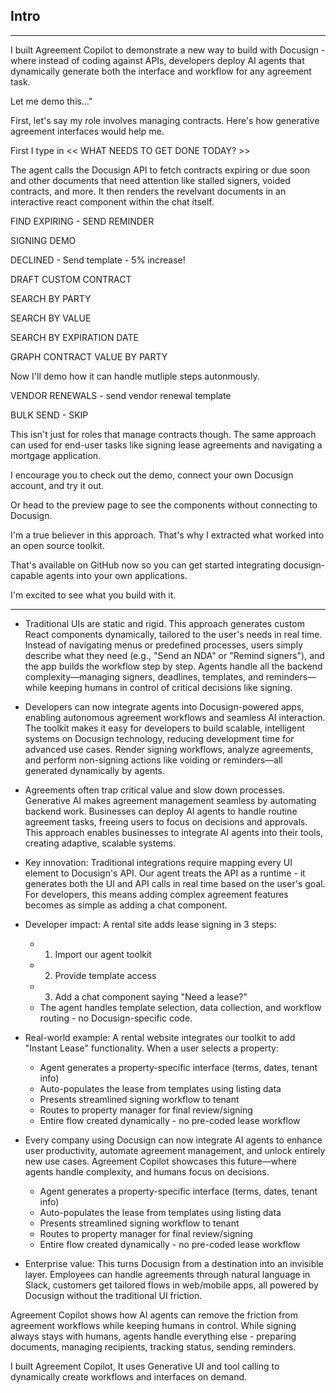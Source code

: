 ## Intro




























-------------------------
I built Agreement Copilot to demonstrate a new way to build with Docusign - where instead of coding against APIs, developers deploy AI agents that dynamically generate both the interface and workflow for any agreement task.

Let me demo this..."

First, let's say my role involves managing contracts. Here's how generative agreement interfaces would help me.

First I type in << WHAT NEEDS TO GET DONE TODAY? >>

The agent calls the Docusign API to fetch contracts expiring or due soon and other documents that need attention like stalled signers, voided contracts, and more. It then renders the revelvant documents in an interactive react component within the chat itself.

FIND EXPIRING - SEND REMINDER

SIGNING DEMO

DECLINED - Send template - 5% increase!

DRAFT CUSTOM CONTRACT

SEARCH BY PARTY

SEARCH BY VALUE

SEARCH BY EXPIRATION DATE

GRAPH CONTRACT VALUE BY PARTY

Now I'll demo how it can handle mutliple steps autonmously. 

VENDOR RENEWALS - send vendor renewal template

BULK SEND - SKIP

This isn't just for roles that manage contracts though. The same approach can used for end-user tasks like signing lease agreements and navigating a mortgage application.

I encourage you to check out the demo, connect your own Docusign account, and try it out. 

Or head to the preview page to see the components without connecting to Docusign.

I'm a true believer in this approach. That's why I extracted what worked into an open source toolkit.

That's available on GitHub now so you can get started integrating docusign-capable agents into your own applications.

I'm excited to see what you build with it.

-----

- Traditional UIs are static and rigid. This approach generates custom React components dynamically, tailored to the user's needs in real time. Instead of navigating menus or predefined processes, users simply describe what they need (e.g., "Send an NDA" or "Remind signers"), and the app builds the workflow step by step. Agents handle all the backend complexity—managing signers, deadlines, templates, and reminders—while keeping humans in control of critical decisions like signing.

- Developers can now integrate agents into Docusign-powered apps, enabling autonomous agreement workflows and seamless AI interaction. The toolkit makes it easy for developers to build scalable, intelligent systems on Docusign technology, reducing development time for advanced use cases. Render signing workflows, analyze agreements, and perform non-signing actions like voiding or reminders—all generated dynamically by agents.

- Agreements often trap critical value and slow down processes. Generative AI makes agreement management seamless by automating backend work. Businesses can deploy AI agents to handle routine agreement tasks, freeing users to focus on decisions and approvals. This approach enables businesses to integrate AI agents into their tools, creating adaptive, scalable systems.

- Key innovation: Traditional integrations require mapping every UI element to Docusign's API. Our agent treats the API as a runtime - it generates both the UI and API calls in real time based on the user's goal. For developers, this means adding complex agreement features becomes as simple as adding a chat component.

- Developer impact: A rental site adds lease signing in 3 steps: 
  - 1. Import our agent toolkit
  - 2. Provide template access
  - 3. Add a chat component saying "Need a lease?"
  - The agent handles template selection, data collection, and workflow routing - no Docusign-specific code.

- Real-world example: A rental website integrates our toolkit to add "Instant Lease" functionality. When a user selects a property:
  - Agent generates a property-specific interface (terms, dates, tenant info)
  - Auto-populates the lease from templates using listing data
  - Presents streamlined signing workflow to tenant
  - Routes to property manager for final review/signing
  - Entire flow created dynamically - no pre-coded lease workflow

- Every company using Docusign can now integrate AI agents to enhance user productivity, automate agreement management, and unlock entirely new use cases. Agreement Copilot showcases this future—where agents handle complexity, and humans focus on decisions.
  - Agent generates a property-specific interface (terms, dates, tenant info)
  - Auto-populates the lease from templates using listing data
  - Presents streamlined signing workflow to tenant
  - Routes to property manager for final review/signing
  - Entire flow created dynamically - no pre-coded lease workflow

- Enterprise value: This turns Docusign from a destination into an invisible layer. Employees can handle agreements through natural language in Slack, customers get tailored flows in web/mobile apps, all powered by Docusign without the traditional UI friction.

Agreement Copilot shows how AI agents can remove the friction from agreement workflows while keeping humans in control. While signing always stays with humans, agents handle everything else - preparing documents, managing recipients, tracking status, sending reminders.

I built Agreement Copilot, It uses Generative UI and tool calling to dynamically create workflows and interfaces on demand.